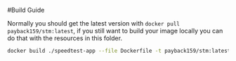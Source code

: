 #Build Guide

Normally you should get the latest version with `docker pull payback159/stm:latest`, if you still want to build your image locally you can do that with the resources in this folder.

```bash
docker build ./speedtest-app --file Dockerfile -t payback159/stm:latest
```
